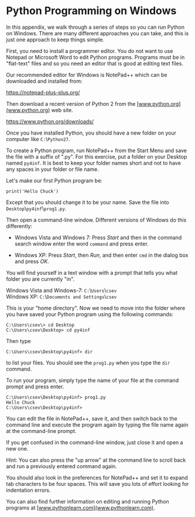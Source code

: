 Python Programming on Windows
=============================

In this appendix, we walk through a series of steps so you can run
Python on Windows. There are many different approaches you can take, and
this is just one approach to keep things simple.

First, you need to install a programmer editor. You do not want to use
Notepad or Microsoft Word to edit Python programs. Programs must be in
"flat-text" files and so you need an editor that is good at editing text
files.

Our recommended editor for Windows is NotePad++ which can be downloaded
and installed from:

<https://notepad-plus-plus.org/>

Then download a recent version of Python 2 from the
[www.python.org](www.python.org) web site.

<https://www.python.org/downloads/>

Once you have installed Python, you should have a new folder on your
computer like `C:`\\`Python27`.

To create a Python program, run NotePad++ from the Start Menu and save
the file with a suffix of ".py". For this exercise, put a folder on your
Desktop named `py4inf`. It is best to keep your folder names
short and not to have any spaces in your folder or file name.

Let's make our first Python program be:

    print('Hello Chuck')

Except that you should change it to be your name. Save the file into
`Desktop`\\`py4inf`\\`prog1.py`.

Then open a command-line window. Different versions of Windows do this
differently:

-   Windows Vista and Windows 7: Press *Start* and then
    in the command search window enter the word `command` and
    press enter.

-   Windows XP: Press *Start*, then *Run*,
    and then enter `cmd` in the dialog box and press
    *OK*.

You will find yourself in a text window with a prompt that tells you
what folder you are currently "in".

Windows Vista and Windows-7:
`C:`\\`Users`\\`csev`\
Windows XP: `C:`\\`Documents and
Settings`\\`csev`

This is your "home directory". Now we need to move into the folder where
you have saved your Python program using the following commands:

    C:\Users\csev\> cd Desktop
    C:\Users\csev\Desktop> cd py4inf

Then type

    C:\Users\csev\Desktop\py4inf> dir

to list your files. You should see the `prog1.py` when you
type the `dir` command.

To run your program, simply type the name of your file at the command
prompt and press enter.

    C:\Users\csev\Desktop\py4inf> prog1.py
    Hello Chuck
    C:\Users\csev\Desktop\py4inf>

You can edit the file in NotePad++, save it, and then switch back to the
command line and execute the program again by typing the file name again
at the command-line prompt.

If you get confused in the command-line window, just close it and open a
new one.

Hint: You can also press the "up arrow" at the command line to scroll
back and run a previously entered command again.

You should also look in the preferences for NotePad++ and set it to
expand tab characters to be four spaces. This will save you lots of
effort looking for indentation errors.

You can also find further information on editing and running Python
programs at [www.pythonlearn.com](www.pythonlearn.com).

